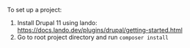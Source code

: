 To set up a project:
1. Install Drupal 11 using lando: https://docs.lando.dev/plugins/drupal/getting-started.html
2. Go to root project directory and run `composer install`
